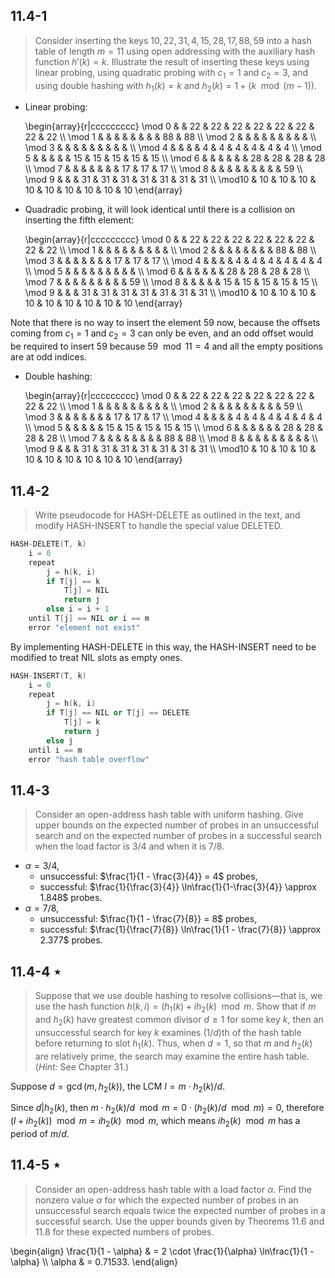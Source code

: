 ## 11.4-1

> Consider inserting the keys $10, 22, 31, 4, 15, 28, 17, 88, 59$ into a hash table of length $m = 11$ using open addressing with the auxiliary hash function $h'(k) = k$. Illustrate the result of inserting these keys using linear probing, using quadratic probing with $c_1 = 1$ and $c_2 = 3$, and using double hashing with $h_1(k) = k$ and $h_2(k) = 1 + (k \mod (m - 1))$.

- Linear probing:

    \begin{array}{r|ccccccccc}
    \mod 0 &    & 22 & 22 & 22 & 22 & 22 & 22 & 22 & 22 \\\\
    \mod 1 &    &    &    &    &    &    &    & 88 & 88 \\\\
    \mod 2 &    &    &    &    &    &    &    &    &    \\\\
    \mod 3 &    &    &    &    &    &    &    &    &    \\\\
    \mod 4 &    &    &    &  4 &  4 &  4 &  4 &  4 &  4 \\\\
    \mod 5 &    &    &    &    & 15 & 15 & 15 & 15 & 15 \\\\
    \mod 6 &    &    &    &    &    & 28 & 28 & 28 & 28 \\\\
    \mod 7 &    &    &    &    &    &    & 17 & 17 & 17 \\\\
    \mod 8 &    &    &    &    &    &    &    &    & 59 \\\\
    \mod 9 &    &    & 31 & 31 & 31 & 31 & 31 & 31 & 31 \\\\
    \mod10 & 10 & 10 & 10 & 10 & 10 & 10 & 10 & 10 & 10 
    \end{array}

- Quadradic probing, it will look identical until there is a collision on inserting the fifth element: 

    \begin{array}{r|ccccccccc}
    \mod 0 &    & 22 & 22 & 22 & 22 & 22 & 22 & 22 & 22 \\\\
    \mod 1 &    &    &    &    &    &    &    &    &    \\\\
    \mod 2 &    &    &    &    &    &    &    & 88 & 88 \\\\
    \mod 3 &    &    &    &    &    &    & 17 & 17 & 17 \\\\
    \mod 4 &    &    &    &  4 &  4 &  4 &  4 &  4 &  4 \\\\
    \mod 5 &    &    &    &    &    &    &    &    &    \\\\
    \mod 6 &    &    &    &    &    & 28 & 28 & 28 & 28 \\\\
    \mod 7 &    &    &    &    &    &    &    &    & 59 \\\\
    \mod 8 &    &    &    &    & 15 & 15 & 15 & 15 & 15 \\\\
    \mod 9 &    &    & 31 & 31 & 31 & 31 & 31 & 31 & 31 \\\\
    \mod10 & 10 & 10 & 10 & 10 & 10 & 10 & 10 & 10 & 10
    \end{array}

Note that there is no way to insert the element $59$ now, because the offsets coming from $c_1 = 1$ and $c_2 = 3$ can only be even, and an odd offset would be required to insert $59$ because $59 \mod 11 = 4$ and all the empty positions are at odd indices.

- Double hashing:

    \begin{array}{r|ccccccccc}
    \mod 0 &    & 22 & 22 & 22 & 22 & 22 & 22 & 22 & 22 \\\\
    \mod 1 &    &    &    &    &    &    &    &    &    \\\\
    \mod 2 &    &    &    &    &    &    &    &    & 59 \\\\
    \mod 3 &    &    &    &    &    &    & 17 & 17 & 17 \\\\
    \mod 4 &    &    &    &  4 &  4 &  4 &  4 &  4 &  4 \\\\
    \mod 5 &    &    &    &    & 15 & 15 & 15 & 15 & 15 \\\\
    \mod 6 &    &    &    &    &    & 28 & 28 & 28 & 28 \\\\
    \mod 7 &    &    &    &    &    &    &    & 88 & 88 \\\\
    \mod 8 &    &    &    &    &    &    &    &    &    \\\\
    \mod 9 &    &    & 31 & 31 & 31 & 31 & 31 & 31 & 31 \\\\
    \mod10 & 10 & 10 & 10 & 10 & 10 & 10 & 10 & 10 & 10 
    \end{array}

## 11.4-2

> Write pseudocode for $\text{HASH-DELETE}$ as outlined in the text, and modify $\text{HASH-INSERT}$ to handle the special value $\text{DELETED}$.

```cpp
HASH-DELETE(T, k)
    i = 0
    repeat
        j = h(k, i)
        if T[j] == k
            T[j] = NIL
            return j
        else i = i + 1
    until T[j] == NIL or i == m
    error "element not exist"
```

By implementing $\text{HASH-DELETE}$ in this way, the $\text{HASH-INSERT}$ need to be modified to treat $\text{NIL}$ slots as empty ones.

```cpp
HASH-INSERT(T, k)
    i = 0
    repeat
        j = h(k, i)
        if T[j] == NIL or T[j] == DELETE
            T[j] = k
            return j
        else j
    until i == m
    error "hash table overflow"
```

## 11.4-3

> Consider an open-address hash table with uniform hashing. Give upper bounds on the expected number of probes in an unsuccessful search and on the expected number of probes in a successful search when the load factor is $3 / 4$ and when it is $7 / 8$.

- $\alpha = 3 / 4$,
    - unsuccessful: $\frac{1}{1 - \frac{3}{4}} = 4$ probes,
    - successful: $\frac{1}{\frac{3}{4}} \ln\frac{1}{1-\frac{3}{4}} \approx 1.848$ probes.
- $\alpha = 7 / 8$,
    - unsuccessful: $\frac{1}{1 - \frac{7}{8}} = 8$ probes,
    - successful: $\frac{1}{\frac{7}{8}} \ln\frac{1}{1 - \frac{7}{8}} \approx 2.377$ probes.

## 11.4-4 $\star$

> Suppose that we use double hashing to resolve collisions—that is, we use the hash function $h(k, i) = (h_1(k) + ih_2(k) \mod m$. Show that if $m$ and $h_2(k)$ have greatest common divisor $d \ge 1$ for some key $k$, then an unsuccessful search for key $k$ examines $(1/d)$th of the hash table before returning to slot $h_1(k)$. Thus, when $d = 1$, so that $m$ and $h_2(k)$ are relatively prime, the search may examine the entire hash table. ($\textit{Hint:}$ See Chapter 31.)

Suppose $d = \gcd(m, h_2(k))$, the $\text{LCM}$ $l = m \cdot h_2(k) / d$.

Since $d | h_2(k)$, then $m \cdot h_2(k) / d \mod m = 0 \cdot (h_2(k) / d \mod m) = 0$, therefore $(l + ih_2(k)) \mod m = ih_2(k) \mod m$, which means $ih_2(k) \mod m$ has a period of $m / d$.

## 11.4-5 $\star$

> Consider an open-address hash table with a load factor $\alpha$. Find the nonzero value $\alpha$ for which the expected number of probes in an unsuccessful search equals twice the expected number of probes in a successful search. Use the upper bounds given by Theorems 11.6 and 11.8 for these expected numbers of probes.

\begin{align}
\frac{1}{1 - \alpha} & = 2 \cdot \frac{1}{\alpha} \ln\frac{1}{1 - \alpha} \\\\
              \alpha & = 0.71533.
\end{align}
